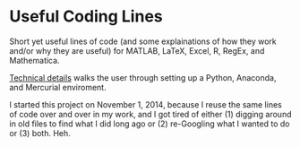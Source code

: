 Useful Coding Lines
===================

Short yet useful lines of code (and some explainations of how they work and/or why they are useful) for MATLAB, LaTeX, Excel, R, RegEx, and Mathematica.

[Technical details](https://github.com/HM0880/UCL/blob/master/technical_details.rst) walks the user through setting up a Python, Anaconda, and Mercurial enviroment.

I started this project on November 1, 2014, because I reuse the same lines of code over and over in my work, and I got tired of either (1) digging around in old files to find what I did long ago or (2) re-Googling what I wanted to do or (3) both.  Heh.

